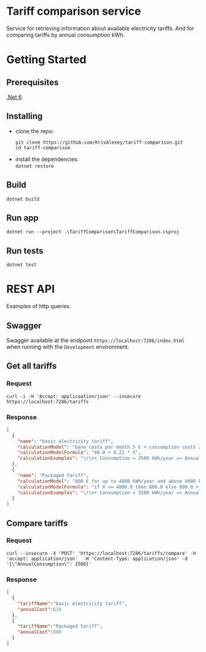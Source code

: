 # Tariff comparison service
Service for retrieving information about available electricity tariffs.
And for comparing tariffs by annual consumption kWh. 

# Getting Started
## Prerequisites
[.Net 6](https://dotnet.microsoft.com/en-us/download/dotnet/6.0)

## Installing
* clone the repo:   
    ```
    git clone https://github.com/KrivAlexey/tariff-comparison.git
    cd tariff-comparison
    ```
* install the dependencies:  
`dotnet restore`
## Build
`dotnet build`
## Run app 
`dotnet run --project .\TariffComparison\TariffComparison.csproj`
## Run tests
`dotnet test`

# REST API
Examples of http queries.

## Swagger
Swagger available at the endpoint `https://localhost:7286/index.html` when running with the `Development` environment.

## Get all tariffs
### Request
`curl -i -H 'Accept: applicaation/json' --insecure https://localhost:7286/tariffs`
### Response
```json
[
  {
    "name": "basic electricity tariff",
    "calculationModel": "base costs per month 5 € + consumption costs 22 cent/kWh",
    "calculationModelFormula": "60.0 + 0.22 * X",
    "calculationExamples": "\r\n• Consumption = 3500 kWh/year => Annual costs = 830 €/year (5€ * 12 months = 60 € base\r\ncosts + 3500 kWh/year * 22 cent/kWh = 770 € consumption costs)\r\n• Consumption = 4500 kWh/year => Annual costs = 1050 €/year (5€ * 12 months = 60 € base\r\ncosts + 4500 kWh/year * 22 cent/kWh = 990 € consumption costs)\r\n• Consumption = 6000 kWh/year => Annual costs = 1380 €/year (5€ * 12 months = 60 € base\r\ncosts + 6000 kWh/year * 22 cent/kWh = 1320 € consumption costs)"
  },
  {
    "name": "Packaged tariff",
    "calculationModel": "800 € for up to 4000 kWh/year and above 4000 kWh/year additionally 30cent/kWh.",
    "calculationModelFormula": "if X <= 4000.0 then 800.0 else 800.0 + (X - 4000.0) * 0.3",
    "calculationExamples": "\r\n• Consumption = 3500 kWh/year => Annual costs = 800 €/year\r\n• Consumption = 4500 kWh/year => Annual costs = 950 €/year (800€ + 500 kWh * 30 cent/kWh\r\n= 150 € additional consumption costs)\r\n• Consumption = 6000 kWh/year => Annual costs = 1400 €/year (800€ + 2000 kWh * 30\r\ncent/kWh = 600 € additional consumption costs)"
  }
]
```

## Compare tariffs 
### Request 
`curl --insecure -X 'POST' 'https://localhost:7286/tariffs/compare' -H 'accept: application/json'  -H 'Content-Type: application/json' -d '{\"AnnualConsumption\": 2500}'`
### Response
```json
[
  {
    "tariffName":"basic electricity tariff",
    "annualCost":610
  },
  {
    "tariffName":"Packaged tariff",
    "annualCost":800
  }
]
```